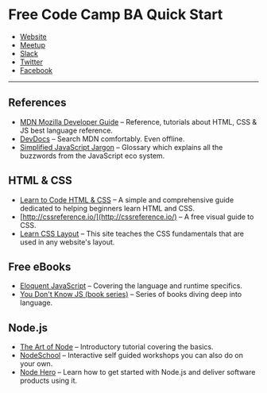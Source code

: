 # Free Code Camp BA Quick Start

- [Website](https://freecodecampba.org)
- [Meetup](https://www.meetup.com/FreeCodeCampBA)
- [Slack](https://freecodecampba.org/chat)
- [Twitter](https://twitter.com/FreeCodeCampBA)
- [Facebook](https://www.facebook.com/groups/free.code.camp.buenos.aires/)

---

## References

- [MDN Mozilla Developer Guide](https://developer.mozilla.org/en-US/) – Reference, tutorials about HTML, CSS & JS
 best language reference.
- [DevDocs](http://devdocs.io/javascript) – Search MDN comfortably. Even offline.
- [Simplified JavaScript Jargon](http://jargon.js.org) – Glossary which explains all the buzzwords from the JavaScript eco system.

## HTML & CSS

- [Learn to Code HTML & CSS](http://learn.shayhowe.com/html-css/) – A simple and comprehensive guide dedicated to helping beginners learn HTML and CSS.
- [http://cssreference.io/](http://cssreference.io/) – A free visual guide to CSS.
- [Learn CSS Layout](http://learnlayout.com/) – This site teaches the CSS fundamentals that are used in any website's layout.

## Free eBooks

- [Eloquent JavaScript](http://eloquentjavascript.net) – Covering the language and runtime specifics.
- [You Don't Know JS (book series)](https://github.com/getify/You-Dont-Know-JS) – Series of books diving deep into language.

## Node.js

- [The Art of Node](https://github.com/maxogden/art-of-node#readme) – Introductory tutorial covering the basics. 
- [NodeSchool](https://nodeschool.io) – Interactive self guided workshops you can also do on your own.
- [Node Hero](https://blog.risingstack.com/node-hero-tutorial-getting-started-with-node-js/) – Learn how to get started with Node.js and deliver software products using it.
